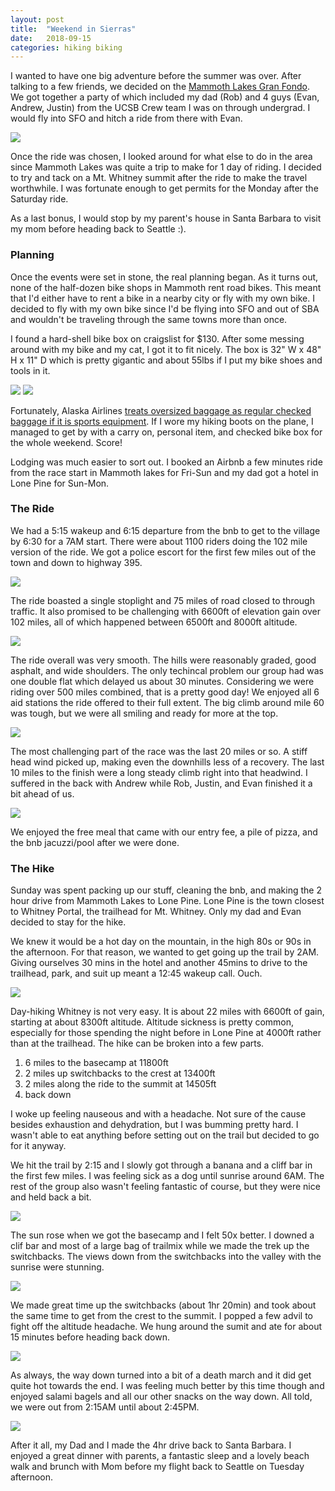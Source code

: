 ```yaml
---
layout: post
title:  "Weekend in Sierras"
date:   2018-09-15
categories: hiking biking
---
```


I wanted to have one big adventure before the summer was over.
After talking to a few friends, we decided on the [Mammoth Lakes Gran Fondo](https://www.fallcentury.org/). 
We got together a party of which included my dad (Rob) and 4 guys (Evan, Andrew, Justin) from the UCSB Crew team I was on through undergrad.
I would fly into SFO and hitch a ride from there with Evan.

![](/images/mammoth-gran-fondo-start-2.jpg)

Once the ride was chosen, I looked around for what else to do in the area since Mammoth Lakes was quite a trip to make for 1 day of riding.
I decided to try and tack on a Mt. Whitney summit after the ride to make the travel worthwhile. 
I was fortunate enough to get permits for the Monday after the Saturday ride.

As a last bonus, I would stop by my parent's house in Santa Barbara to visit my mom before heading back to Seattle :).

### Planning
Once the events were set in stone, the real planning began.
As it turns out, none of the half-dozen bike shops in Mammoth rent road bikes.
This meant that I'd either have to rent a bike in a nearby city or fly with my own bike.
I decided to fly with my own bike since I'd be flying into SFO and out of SBA and wouldn't be traveling through the same towns more than once.

I found a hard-shell bike box on craigslist for $130.
After some messing around with my bike and my cat, I got it to fit nicely.
The box is 32" W x 48" H x 11" D which is pretty gigantic and about 55lbs if I put my bike shoes and tools in it.

![](/images/bike-box-1.jpg)
![](/images/bike-box-2.jpg)

Fortunately, Alaska Airlines [treats oversized baggage as regular checked baggage if it is sports equipment](https://www.alaskaair.com/content/travel-info/baggage/special-baggage/traveling-with-sporting-equipment).
If I wore my hiking boots on the plane, I managed to get by with a carry on, personal item, and checked bike box for the whole weekend. 
Score!

Lodging was much easier to sort out.
I booked an Airbnb a few minutes ride from the race start in Mammoth lakes for Fri-Sun and my dad got a hotel in Lone Pine for Sun-Mon.

### The Ride
We had a 5:15 wakeup and 6:15 departure from the bnb to get to the village by 6:30 for a 7AM start.
There were about 1100 riders doing the 102 mile version of the ride.
We got a police escort for the first few miles out of the town and down to highway 395.

![](/images/mammoth-gran-fondo-start.jpg)

The ride boasted a single stoplight and 75 miles of road closed to through traffic.
It also promised to be challenging with 6600ft of elevation gain over 102 miles, all of which happened between 6500ft and 8000ft altitude. 

![](/images/mammoth-gran-fondo-ride-3.png)

The ride overall was very smooth.
The hills were reasonably graded, good asphalt, and wide shoulders.
The only techincal problem our group had was one double flat which delayed us about 30 minutes.
Considering we were riding over 500 miles combined, that is a pretty good day!
We enjoyed all 6 aid stations the ride offered to their full extent.
The big climb around mile 60 was tough, but we were all smiling and ready for more at the top.

![](/images/mammoth-gran-fondo-ride-2.jpg)

The most challenging part of the race was the last 20 miles or so.
A stiff head wind picked up, making even the downhills less of a recovery.
The last 10 miles to the finish were a long steady climb right into that headwind.
I suffered in the back with Andrew while Rob, Justin, and Evan finished it a bit ahead of us.

![](/images/mammoth-gran-fondo-ride-1.jpg)

We enjoyed the free meal that came with our entry fee, a pile of pizza, and the bnb jacuzzi/pool after we were done.

### The Hike
Sunday was spent packing up our stuff, cleaning the bnb, and making the 2 hour drive from Mammoth Lakes to Lone Pine.
Lone Pine is the town closest to Whitney Portal, the trailhead for Mt. Whitney.
Only my dad and Evan decided to stay for the hike.

We knew it would be a hot day on the mountain, in the high 80s or 90s in the afternoon.
For that reason, we wanted to get going up the trail by 2AM.
Giving ourselves 30 mins in the hotel and another 45mins to drive to the trailhead, park, and suit up meant a 12:45 wakeup call.
Ouch.

![](/images/whitney-5.png)

Day-hiking Whitney is not very easy.
It is about 22 miles with 6600ft of gain, starting at about 8300ft altitude.
Altitude sickness is pretty common, especially for those spending the night before in Lone Pine at 4000ft rather than at the trailhead. 
The hike can be broken into a few parts.
1. 6 miles to the basecamp at 11800ft
2. 2 miles up switchbacks to the crest at 13400ft
3. 2 miles along the ride to the summit at 14505ft
4. back down

I woke up feeling nauseous and with a headache.
Not sure of the cause besides exhaustion and dehydration, but I was bumming pretty hard. 
I wasn't able to eat anything before setting out on the trail but decided to go for it anyway.

We hit the trail by 2:15 and I slowly got through a banana and a cliff bar in the first few miles.
I was feeling sick as a dog until sunrise around 6AM.
The rest of the group also wasn't feeling fantastic of course, but they were nice and held back a bit.

![](/images/whitney-1.jpg)

The sun rose when we got the basecamp and I felt 50x better.
I downed a clif bar and most of a large bag of trailmix while we made the trek up the switchbacks.
The views down from the switchbacks into the valley with the sunrise were stunning.

![](/images/whitney-2.jpg)

We made great time up the switchbacks (about 1hr 20min) and took about the same time to get from the crest to the summit.
I popped a few advil to fight off the altitude headache.
We hung around the sumit and ate for about 15 minutes before heading back down.

![](/images/whitney-3.jpg)

As always, the way down turned into a bit of a death march and it did get quite hot towards the end.
I was feeling much better by this time though and enjoyed salami bagels and all our other snacks on the way down.
All told, we were out from 2:15AM until about 2:45PM.

![](/images/whitney-4.jpg)

After it all, my Dad and I made the 4hr drive back to Santa Barbara.
I enjoyed a great dinner with parents, a fantastic sleep and a lovely beach walk and brunch with Mom before my flight back to Seattle on Tuesday afternoon.

